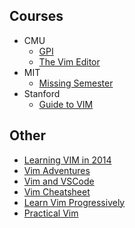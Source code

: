 
## Courses
- CMU
  - [GPI](https://www.cs.cmu.edu/~15131/f17/topics/vim/)
  - [The Vim Editor](https://www.andrew.cmu.edu/user/haoxuany/vim/)
- MIT
  - [Missing Semester](https://missing.csail.mit.edu/2020/editors/)
- Stanford
  - [Guide to VIM](https://web.stanford.edu/class/archive/cs/cs107/cs107.1186/guide/vim.html)
  
## Other

- [Learning VIM in 2014](https://benmccormick.org/learning-vim-in-2014)
- [Vim Adventures](https://vim-adventures.com/)
- [Vim and VSCode](https://www.barbarianmeetscoding.com/blog/boost-your-coding-fu-with-vscode-and-vim)
- [Vim Cheatsheet](https://vim.rtorr.com/)
- [Learn Vim Progressively](http://yannesposito.com/Scratch/en/blog/Learn-Vim-Progressively/)
- [Practical Vim](/assets/compsci/practical_vim.pdf)